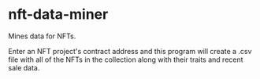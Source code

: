 # nft-data-miner

Mines data for NFTs.

Enter an NFT project's contract address and this program
will create a .csv file with all of the NFTs in the
collection along with their traits and recent sale data.
